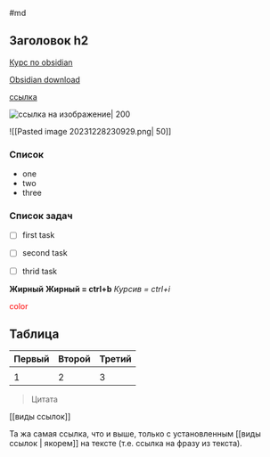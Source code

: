 #md
## Заголовок h2
[Курс по obsidian](https://www.youtube.com/playlist?list=PLeDR6lYFEHWEUxwSA8OplPLvk50DCVraH)

[Obsidian download](https://obsidian.md/)

[ссылка](https://jut.su/jujutsu-kaisen/season-2/episode-22.html)

![ссылка на изображение| 200](https://avatars.mds.yandex.net/i?id=8fb87dffd99cc9392afd9a4c2641acc5704d2a53-8972446-images-thumbs&n=13)

![[Pasted image 20231228230929.png| 50]]

### Список
- one
- two
- three

### Список задач
- [ ] first task
- [ ] second task
- [ ] thrid task


<b>Жирный</b>
**Жирный = ctrl+b**
*Курсив = ctrl+i*

<font style ="color:red">color</font>

## Таблица
|Первый|Второй|Третий|
|-|--|-|
||||
|1|2|3|

>Цитата

[[виды ссылок]]

Та жа самая ссылка, что и выше, только с установленным [[виды ссылок | якорем]] на тексте (т.е. ссылка на фразу из текста).


